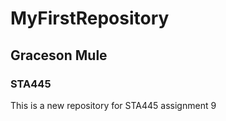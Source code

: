 # MyFirstRepository

## Graceson Mule

### STA445

This is a new repository for STA445 assignment 9
